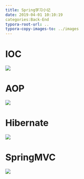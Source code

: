 ```yaml
---
title: Spring学习小记
date: 2019-04-01 10:10:19
categories:Back-End
typora-root-url: ..
typora-copy-images-to: ../images
---
```



# IOC
![](https://img-blog.csdnimg.cn/20190401100828899.png)

# AOP
![](https://img-blog.csdnimg.cn/20190401100848877.png)
# Hibernate
![](https://img-blog.csdnimg.cn/2019040110090972.png)
# SpringMVC
![](https://img-blog.csdnimg.cn/20190401100927992.png)
